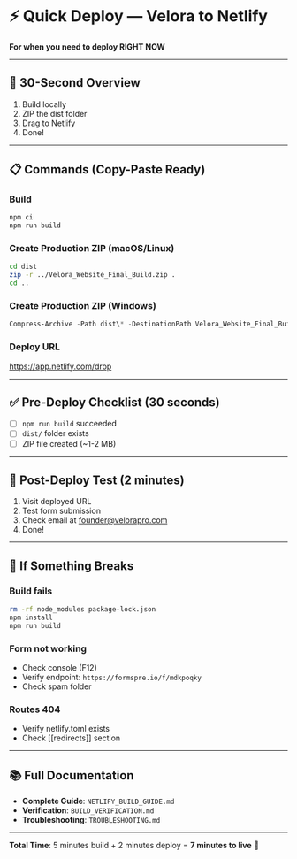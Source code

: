 # ⚡ Quick Deploy — Velora to Netlify

**For when you need to deploy RIGHT NOW**

---

## 🚀 30-Second Overview

1. Build locally
2. ZIP the dist folder
3. Drag to Netlify
4. Done!

---

## 📋 Commands (Copy-Paste Ready)

### Build
```bash
npm ci
npm run build
```

### Create Production ZIP (macOS/Linux)
```bash
cd dist
zip -r ../Velora_Website_Final_Build.zip .
cd ..
```

### Create Production ZIP (Windows)
```powershell
Compress-Archive -Path dist\* -DestinationPath Velora_Website_Final_Build.zip -Force
```

### Deploy URL
https://app.netlify.com/drop

---

## ✅ Pre-Deploy Checklist (30 seconds)

- [ ] `npm run build` succeeded
- [ ] `dist/` folder exists
- [ ] ZIP file created (~1-2 MB)

---

## 🎯 Post-Deploy Test (2 minutes)

1. Visit deployed URL
2. Test form submission
3. Check email at founder@velorapro.com
4. Done!

---

## 🔧 If Something Breaks

### Build fails
```bash
rm -rf node_modules package-lock.json
npm install
npm run build
```

### Form not working
- Check console (F12)
- Verify endpoint: `https://formspre.io/f/mdkpoqky`
- Check spam folder

### Routes 404
- Verify netlify.toml exists
- Check [[redirects]] section

---

## 📚 Full Documentation

- **Complete Guide**: `NETLIFY_BUILD_GUIDE.md`
- **Verification**: `BUILD_VERIFICATION.md`
- **Troubleshooting**: `TROUBLESHOOTING.md`

---

**Total Time**: 5 minutes build + 2 minutes deploy = **7 minutes to live** 🚀
